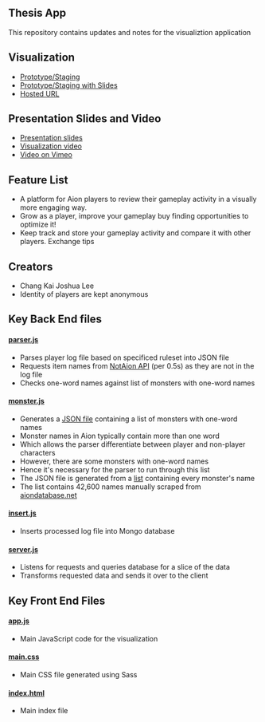 ## Thesis App
This repository contains updates and notes for the visualiztion application

## Visualization
- [Prototype/Staging](https://thesis-app-neuralism.c9users.io/app.html)
- [Prototype/Staging with Slides](https://thesis-app-neuralism.c9users.io/)
- [Hosted URL](http://joshua-tests.us-east-1.elasticbeanstalk.com/)

## Presentation Slides and Video
- [Presentation slides](https://github.com/neuralism/thesis-app/blob/master/presentation.pdf)
- [Visualization video](https://github.com/neuralism/thesis-app/blob/master/client/video/visualization.mp4)
- [Video on Vimeo](https://vimeo.com/217914631)

## Feature List
- A platform for Aion players to review their gameplay activity in a visually more engaging way.
- Grow as a player, improve your gameplay buy finding opportunities to optimize it!
- Keep track and store your gameplay activity and compare it with other players. Exchange tips

## Creators
- Chang Kai Joshua Lee
- Identity of players are kept anonymous

## Key Back End files

#### [parser.js](https://github.com/neuralism/thesis-app/blob/master/parser.js)
- Parses player log file based on specificed ruleset into JSON file
- Requests item names from [NotAion API](http://api.notaion.com/) (per 0.5s) as they are not in the log file
- Checks one-word names against list of monsters with one-word names

#### [monster.js](https://github.com/neuralism/thesis-app/blob/master/monster.js)
- Generates a [JSON file](https://raw.githubusercontent.com/neuralism/thesis-app/master/lists/single-name-monsters.json) containing a list of monsters with one-word names 
- Monster names in Aion typically contain more than one word
- Which allows the parser differentiate between player and non-player characters
- However, there are some monsters with one-word names
- Hence it's necessary for the parser to run through this list
- The JSON file is generated from a [list](https://github.com/neuralism/thesis-app/blob/master/lists/monster-list.txt) containing every monster's name
- The list contains 42,600 names manually scraped from [aiondatabase.net](http://aiondatabase.net)

#### [insert.js](https://github.com/neuralism/thesis-app/blob/master/insert.js)
- Inserts processed log file into Mongo database

#### [server.js](https://github.com/neuralism/thesis-app/blob/master/server.js)
- Listens for requests and queries database for a slice of the data
- Transforms requested data and sends it over to the client

## Key Front End Files

#### [app.js](https://github.com/neuralism/thesis-app/blob/master/client/js/app.js)
- Main JavaScript code for the visualization

#### [main.css](https://github.com/neuralism/thesis-app/blob/master/client/css/main.css)
- Main CSS file generated using Sass
 
#### [index.html](https://github.com/neuralism/thesis-app/blob/master/client/index.html)
- Main index file
